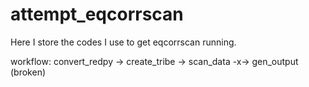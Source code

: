 # attempt_eqcorrscan
 
Here I store the codes I use to get eqcorrscan running. 

workflow: convert_redpy -> create_tribe -> scan_data -x-> gen_output (broken)

